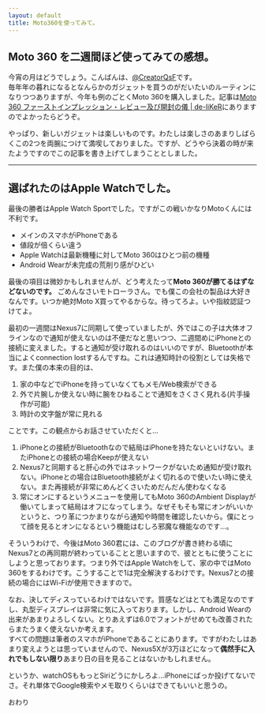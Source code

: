 ```yaml
---
layout: default
title: Moto360を使ってみて。
---
```


## Moto 360 を二週間ほど使ってみての感想。

今宵の月はどうでしょう。こんばんは、[@CreatorQsF](http://f.9en.co/?move=mainSns)です。  
毎年年の暮れになるとなんらかのガジェットを買うのがだいたいのルーティンになりつつありますが、今年も例のごとくMoto 360を購入しました。記事は[Moto 360 ファーストインプレッション・レビュー及び開封の儀 \| de-liKeR](https://de-liker.com/moto360-unboxing.html)にありますのでよかったらどうぞ。

やっぱり、新しいガジェットは楽しいものです。わたしは楽しさのあまりしばらくこの2つを両腕につけて満喫しておりました。ですが、どうやら決着の時が来たようですのでこの記事を書き上げてしまうこととしました。

***

## 選ばれたのはApple Watchでした。

最後の勝者はApple Watch Sportでした。ですがこの戦いかなりMotoくんには不利です。

- メインのスマホがiPhoneである
- 値段が倍くらい違う
- Apple Watchは最新機種に対してMoto 360はひとつ前の機種
- Android Wearが未完成の荒削り感がひどい

最後の項目は微妙かもしれませんが、どう考えたって**Moto 360が勝てるはずなどないのです。** ごめんなさいモトローラさん。でも僕この会社の製品は大好きなんです。いつか絶対Moto X買ってやるからな。待ってろよ。いや指紋認証つけてよ。

最初の一週間はNexus7に同期して使っていましたが、外ではこの子は大体オフラインなので通知が使えないのは不便だなと思いつつ、二週間めにiPhoneとの接続に変えました。すると通知が受け取れるのはいいのですが、Bluetoothが本当によくconnection lostするんですね。これは通知時計の役割としては失格です。また僕の本来の目的は、

1. 家の中などでiPhoneを持っていなくてもメモ/Web検索ができる
2. 外で片腕しか使えない時に腕をひねることで通知をさくさく見れる(片手操作が可能)
3. 時計の文字盤が常に見れる

ことです。この観点からお話させていただくと…

1. iPhoneとの接続がBluetoothなので結局はiPhoneを持たないといけない。またiPhoneとの接続の場合Keepが使えない
2. Nexus7と同期すると肝心の外ではネットワークがないため通知が受け取れない。iPhoneとの場合はBluetooth接続がよく切れるので使いたい時に使えない。また再接続が非常にめんどくさいためだんだん使わなくなる
3. 常にオンにするというメニューを使用してもMoto 360のAmbient Displayが働いてしまって結局はオフになってしまう。なぜそもそも常にオンがいいかというと、つり革につかまりながら通知や時間を確認したいから。僕にとって顔を見るとオンになるという機能はむしろ邪魔な機能なのです…。

そういうわけで、今後はMoto 360君には、このブログが書き終わる頃にNexus7との再同期が終わっていることと思いますので、彼とともに使うことにしようと思っております。つまり外ではApple Watchをして、家の中ではMoto 360をするわけです。こうすることで1は完全解決するわけです。Nexus7との接続の場合にはWi-Fiが使用できますので。

なお、決してディスっているわけではないです。質感などはとても満足なのですし、丸型ディスプレイは非常に気に入っております。しかし、Android Wearの出来があまりよろしくない。とりあえずは6.0でフォントがせめても改善されたらまたうまく使えないか考えます。  
すべての問題は筆者のスマホがiPhoneであることにあります。ですがわたしはあまり変えようとは思っていませんので、Nexus5Xが3万ほどになって**偶然手に入れでもしない限り**あまり日の目を見ることはないかもしれません。

というか、watchOSももっとSiriどうにかしろよ…iPhoneにばっか投げてないでさ。それ単体でGoogle検索やメモ取りくらいはできてもいいと思うの。

おわり
